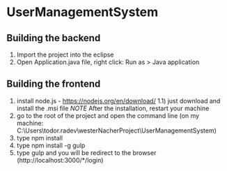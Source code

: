 # UserManagementSystem

## Building the backend
1) Import the project into the eclipse
2) Open Application.java file, right click: Run as > Java application

## Building the frontend
1) install node.js - https://nodejs.org/en/download/
1.1) just download and install the .msi file
*NOTE* After the installation, restart your machine
2) go to the root of the project and open the command line (on my machine: C:\Users\todor.radev\westerNacherProject\UserManagementSystem)
3) type npm install
4) type npm install -g gulp
5) type gulp and you will be redirect to the browser (http://localhost:3000/*/login)